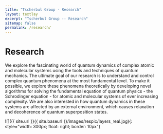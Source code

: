 ```yaml
---
title: "Tscherbul Group - Research"
layout: textlay
excerpt: "Tscherbul Group -- Research"
sitemap: false
permalink: /research/
---
```


# Research

We explore the fascinating world of quantum dynamics of complex atomic and molecular systems using the tools and techniques of quantum mechanics. The ultimate goal of our research is to understand and control complex quantum phenomena at the most fundamental level. To make it possible, we explore these phenomena theoretically by developing novel algorithms for solving the fundamental equation of quantum physics - the Schrodinger equation - for atomic and molecular systems of ever increasing complexity. We are also interested in how quantum dynamics in these systems are affected by an external environment, which causes relaxation and decoherence of quantum superposition states.

![]({{ site.url }}{{ site.baseurl }}/images/respic/layers_real.jpg){: style="width: 300px; float: right; border: 10px"}
